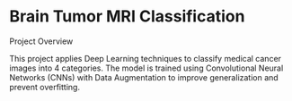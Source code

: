 # Brain Tumor MRI Classification

Project Overview

This project applies Deep Learning techniques to classify medical cancer images into 4 categories.
The model is trained using Convolutional Neural Networks (CNNs) with Data Augmentation to improve generalization and prevent overfitting.
